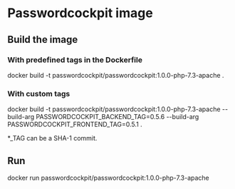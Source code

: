 # Passwordcockpit image

## Build the image
### With predefined tags in the Dockerfile
docker build -t passwordcockpit/passwordcockpit:1.0.0-php-7.3-apache .

### With custom tags
docker build -t passwordcockpit/passwordcockpit:1.0.0-php-7.3-apache  --build-arg PASSWORDCOCKPIT_BACKEND_TAG=0.5.6 --build-arg PASSWORDCOCKPIT_FRONTEND_TAG=0.5.1 .

*_TAG can be a SHA-1 commit.

## Run
docker run passwordcockpit/passwordcockpit:1.0.0-php-7.3-apache